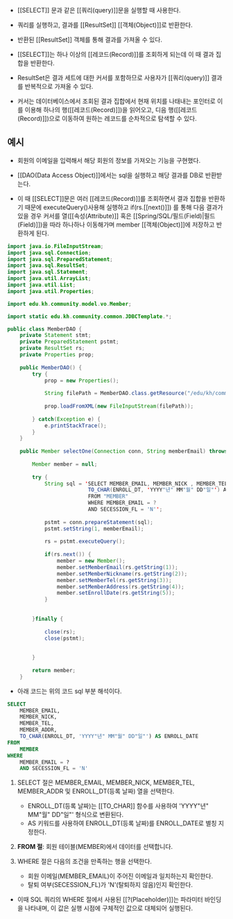 - [[SELECT]] 문과 같은 [[쿼리(query)]]문을 실행할 때 사용한다.

- 쿼리를 실행하고, 결과를 [[ResultSet]] [[객체(Object)]]로 반환한다.
- 반환된 [[ResultSet]] 객체를 통해 결과를 가져올 수 있다.

- [[SELECT]]는 하나 이상의 [[레코드(Record)]]를 조회하게 되는데 이 때 결과 집합을 반환한다.
- ResultSet은 결과 세트에 대한 커서를 포함하므로 사용자가 [[쿼리(query)]] 결과를 반복적으로 가져올 수 있다.

- 커서는 데이터베이스에서 조회된 결과 집합에서 현재 위치를 나태내는 포인터로 이를 이용해 하나의 행([[레코드(Record)]])을 읽어오고, 디음 행([[레코드(Record)]])으로 이동하여 원하는 레코드를 순차적으로 탐색할 수 있다.

## 예시

- 회원의 이메일을 입력해서 해당 회원의 정보를 가져오는 기능을 구현했다.

- [[DAO(Data Access Object)]]에서는 sql을 실행하고 해당 결과를 DB로 반환받는다.

- 이 때 [[SELECT]]문은 여러 [[레코드(Record)]]를 조회하면서 결과 집합을 반환하기 때문에 executeQuery()사용해 실행하고 if(rs.[[next()]]) 를 통해 다음 결과가 있을 경우 커서를 열([[속성(Attribute)]] 혹은 [[Spring/SQL/필드(Field)|필드(Field)]])을 따라 하나하나 이동해가며 member [[객체(Object)]]에 저장하고 반환하게 된다.

```java
import java.io.FileInputStream;
import java.sql.Connection;
import java.sql.PreparedStatement;
import java.sql.ResultSet;
import java.sql.Statement;
import java.util.ArrayList;
import java.util.List;
import java.util.Properties;

import edu.kh.community.model.vo.Member;

import static edu.kh.community.common.JDBCTemplate.*;

public class MemberDAO {
	private Statement stmt;
	private PreparedStatement pstmt;
	private ResultSet rs;
	private Properties prop;
	
	public MemberDAO() {
		try {
			prop = new Properties();
			
			String filePath = MemberDAO.class.getResource("/edu/kh/community/sql/member-sql.xml").getPath();
			
			prop.loadFromXML(new FileInputStream(filePath));
			
		} catch(Exception e) {
			e.printStackTrace();
		}
	}
	
	public Member selectOne(Connection conn, String memberEmail) throws Exception {
	
		Member member = null;
		
		try {
			String sql = 'SELECT MEMBER_EMAIL, MEMBER_NICK , MEMBER_TEL , MEMBER_ADDR,
						  TO_CHAR(ENROLL_DT, 'YYYY"년" MM"월" DD"일"') AS ENROLL_DATE
						  FROM "MEMBER" 
						  WHERE MEMBER_EMAIL = ?
						  AND SECESSION_FL = 'N'';
			
			pstmt = conn.prepareStatement(sql);
			pstmt.setString(1, memberEmail);
			
			rs = pstmt.executeQuery();
			
			if(rs.next()) {
				member = new Member();
				member.setMemberEmail(rs.getString(1));
				member.setMemberNickname(rs.getString(2));
				member.setMemberTel(rs.getString(3));
				member.setMemberAddress(rs.getString(4));
				member.setEnrollDate(rs.getString(5));
			}
			
			
		}finally {
			
			close(rs);
			close(pstmt);
			
			
		}
		
		return member;
	}
```

- 아래 코드는 위의 코드 sql 부분 해석이다.

```sql
SELECT 
	MEMBER_EMAIL, 
	MEMBER_NICK, 
	MEMBER_TEL, 
	MEMBER_ADDR, 
	TO_CHAR(ENROLL_DT, 'YYYY"년" MM"월" DD"일"') AS ENROLL_DATE 
FROM 
	MEMBER
WHERE 
	MEMBER_EMAIL = ? 
	AND SECESSION_FL = 'N'
```

1. SELECT 절은 MEMBER_EMAIL, MEMBER_NICK, MEMBER_TEL, MEMBER_ADDR 및 ENROLL_DT(등록 날짜) 열을 선택한다.

    - ENROLL_DT(등록 날짜)는 [[TO_CHAR]] 함수를 사용하여 'YYYY"년" MM"월" DD"일"' 형식으로 변환된다.
    - AS 키워드를 사용하여 ENROLL_DT(등록 날짜)를 ENROLL_DATE로 별칭 지정한다.
    
2. **FROM 절**: 회원 테이블(MEMBER)에서 데이터를 선택합니다.

3. WHERE 절은 다음의 조건을 만족하는 행을 선택한다.

    - 회원 이메일(MEMBER_EMAIL)이 주어진 이메일과 일치하는지 확인한다.
    - 탈퇴 여부(SECESSION_FL)가 'N'(탈퇴하지 않음)인지 확인한다.

- 이때 SQL 쿼리의 WHERE 절에서 사용된 [[?(Placeholder)]]는 파라미터 바인딩을 나타내며, 이 값은 실행 시점에 구체적인 값으로 대체되어 실행된다.